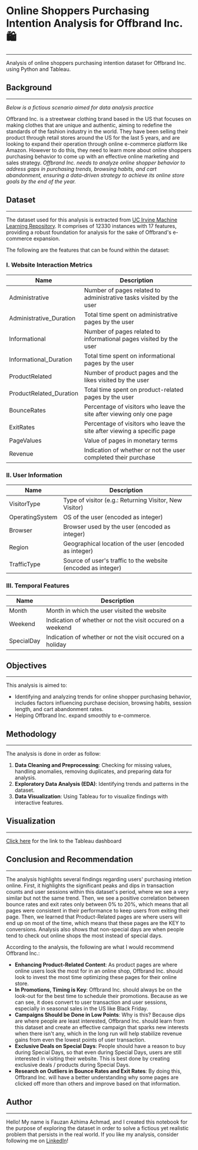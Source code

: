 # **Online Shoppers Purchasing Intention Analysis for Offbrand Inc. 🛍️**
---
Analysis of online shoppers purchasing intention dataset for Offbrand Inc. using Python and Tableau.

## **Background**
---
*Below is a fictious scenario aimed for data analysis practice*

Offbrand Inc. is a streetwear clothing brand based in the US that focuses on making clothes that are unique and authentic, aiming to redefine the standards of the fashion industry in the world. They have been selling their product through retail stores around the US for the last 5 years, and are looking to expand their operation through online e-commerce platform like Amazon. However to do this, they need to learn more about online shoppers purchasing behavior to come up with an effective online marketing and sales strategy. *Offbrand Inc. needs to analyze online shopper behavior to address gaps in purchasing trends, browsing habits, and cart abandonment, ensuring a data-driven strategy to achieve its online store goals by the end of the year.*

## **Dataset**
---
The dataset used for this analysis is extracted from [UC Irvine Machine Learning Repository](https://archive.ics.uci.edu/dataset/468/online+shoppers+purchasing+intention+dataset). It comprises of 12330 instances with 17 features, providing a robust foundation for analysis for the sake of Offbrand's e-commerce expansion.

The following are the features that can be found within the dataset:
### **I. Website Interaction Metrics**
| Name | Description |
| -------- | ------- |
| Administrative | Number of pages related to administrative tasks visited by the user |
| Administrative_Duration | Total time spent on administrative pages by the user |
| Informational | Number of pages related to informational pages visited by the user |
| Informational_Duration | Total time spent on informational pages by the user |
| ProductRelated | Number of product pages and the likes visited by the user |
| ProductRelated_Duration | Total time spent on product-related pages by the user |
| BounceRates | Percentage of visitors who leave the site after viewing only one page |
| ExitRates | Percentage of visitors who leave the site after viewing a specific page |
| PageValues | Value of pages in monetary terms |
| Revenue | Indication of whether or not the user completed their purchase |

### **II. User Information**
| Name | Description |
| -------- | ------- |
| VisitorType | Type of visitor (e.g.: Returning Visitor, New Visitor) |
| OperatingSystem | OS of the user (encoded as integer) |
| Browser | Browser used by the user (encoded as integer) |
| Region | Geographical location of the user (encoded as integer) |
| TrafficType | Source of user's traffic to the website (encoded as integer) |

### **III. Temporal Features**
| Name | Description |
| -------- | ------- |
| Month | Month in which the user visited the website |
| Weekend | Indication of whether or not the visit occured on a weekend |
| SpecialDay | Indication of whether or not the visit occured on a holiday |

## **Objectives**
---
This analysis is aimed to:
- Identifying and analyzing trends for online shopper purchasing behavior, includes factors influencing purchase decision, browsing habits, session length, and cart abandonment rates.
- Helping Offbrand Inc. expand smoothly to e-commerce.

## **Methodology**
---
The analysis is done in order as follow:
1. **Data Cleaning and Preprocessing**: Checking for missing values, handling anomalies, removing duplicates, and preparing data for analysis.
2. **Exploratory Data Analysis (EDA)**: Identifying trends and patterns in the dataset.
3. **Data Visualization**: Using Tableau for to visualize findings with interactive features.

## **Visualization**
---
[Click here](https://public.tableau.com/views/OnlineShoppersPurchasingIntention_Dashboard/Customer?:language=en-US&publish=yes&:sid=&:redirect=auth&:display_count=n&:origin=viz_share_link) for the link to the Tableau dashboard

## **Conclusion and Recommendation**
---
The analysis highlights several findings regarding users' purchasing intetion online. First, it highlights the significant peaks and dips in transaction counts and user sessions within this dataset's period, where we see a very similar but not the same trend. Then, we see a positive correlation between bounce rates and exit rates only between 0% to 20%, which means that all pages were consistent in their performance to keep users from exiting their page. Then, we learned that Product-Related pages are where users will end up on most of the time, which means that these pages are the KEY to conversions. Analysis also shows that non-special days are when people tend to check out online shops the most instead of special days. 

According to the analysis, the following are what I would recommend Offbrand Inc.:
- **Enhancing Product-Related Content**: As product pages are where online users look the most for in an online shop, Offbrand Inc. should look to invest the most time optimizing these pages for their online store. 
- **In Promotions, Timing is Key**: Offbrand Inc. should always be on the look-out for the best time to schedule their promotions. Because as we can see, it does convert to user transaction and user sessions, especially in seasonal sales in the US like Black Friday.
- **Campaigns Should be Done in Low Points**: Why is this? Because dips are where people are least interested, Offbrand Inc. should learn from this dataset and create an effective campaign that sparks new interests when there isn't any, which in the long run will help stabilize revenue gains from even the lowest points of user transaction.
- **Exclusive Deals on Special Days**: People should have a reason to buy during Special Days, so that even during Special Days, users are still interested in visiting their website. This is best done by creating exclusive deals / products during Special Days.
- **Research on Outliers in Bounce Rates and Exit Rates**: By doing this, Offbrand Inc. will have a better understanding why some pages are clicked off more than others and improve based on that information.

## **Author**
---
Hello! My name is Fauzan Azhima Achmad, and I created this notebook for the purpose of exploring the dataset in order to solve a fictious yet realistic problem that persists in the real world. If you like my analysis, consider following me on [LinkedIn](https://www.linkedin.com/in/achmadfauzanazhima/)!
